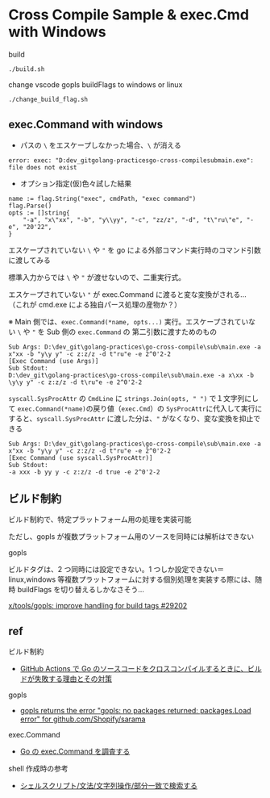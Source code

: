 # Cross Compile Sample & exec.Cmd with Windows

build

```sh
./build.sh
```

change vscode gopls buildFlags to windows or linux

```sh
./change_build_flag.sh
```

## exec.Command with windows

- パスの `\` をエスケープしなかった場合、`\` が消える

```
error: exec: "D:dev_gitgolang-practicesgo-cross-compilesubmain.exe": file does not exist
```

- オプション指定(仮)色々試した結果

```golang
name := flag.String("exec", cmdPath, "exec command")
flag.Parse()
opts := []string{
	"-a", "x\"xx", "-b", "y\\yy", "-c", "zz/z", "-d", "t\"ru\"e", "-e", "20'22",
}
```

エスケープされていない `\` や `"` を go による外部コマンド実行時のコマンド引数に渡してみる

標準入力からでは `\` や `"` が渡せないので、二重実行式。

エスケープされていない `"` が exec.Command に渡ると変な変換がされる… （これが cmd.exe による独自パース処理の産物か？）

※ Main 側では、`exec.Command(*name, opts...)` 実行。エスケープされていない `\` や `"` を Sub 側の `exec.Command` の 第二引数に渡すためのもの

```
Sub Args: D:\dev_git\golang-practices\go-cross-compile\sub\main.exe -a x"xx -b "y\y y" -c z:z/z -d t"ru"e -e 2^0'2-2
[Exec Command (use Args)]
Sub Stdout:
D:\dev_git\golang-practices\go-cross-compile\sub\main.exe -a x\xx -b \y\y y" -c z:z/z -d t\ru"e -e 2^0'2-2
```

`syscall.SysProcAttr` の `CmdLine` に `strings.Join(opts, " ")` で１文字列にして `exec.Command(*name)`の戻り値（`exec.Cmd`）の `SysProcAttr`に代入して実行にすると、`syscall.SysProcAttr` に渡した分は、`"` がなくなり、変な変換を抑止できる

```
Sub Args: D:\dev_git\golang-practices\go-cross-compile\sub\main.exe -a x"xx -b "y\y y" -c z:z/z -d t"ru"e -e 2^0'2-2
[Exec Command (use syscall.SysProcAttr)]
Sub Stdout:
-a xxx -b yy y -c z:z/z -d true -e 2^0'2-2
```

## ビルド制約

ビルド制約で、特定プラットフォーム用の処理を実装可能

ただし、gopls が複数プラットフォーム用のソースを同時には解析はできない

gopls

ビルドタグは、2 つ同時には設定できない。1 つしか設定できない＝ linux,windows 等複数プラットフォームに対する個別処理を実装する際には、随時 buildFlags を切り替えるしかなさそう…

[x/tools/gopls: improve handling for build tags #29202](https://github.com/golang/go/issues/29202#issuecomment-1013455808)

## ref

ビルド制約

- [GitHub Actions で Go のソースコードをクロスコンパイルするときに、ビルドが失敗する理由とその対策](https://developer.hatenastaff.com/entry/2021/04/23/093000)

gopls

- [gopls returns the error "gopls: no packages returned: packages.Load error" for github.com/Shopify/sarama](https://golangshowcase.com/question/gopls-returns-the-error-gopls-no-packages-returned-packages-load-error-for-github-com-shopify-sarama)

exec.Command

- [Go の exec.Command を調査する](https://qiita.com/TsuyoshiUshio@github/items/22cafc8a4dc097add73b)

shell 作成時の参考

- [シェルスクリプト/文法/文字列操作/部分一致で検索する](https://yanor.net/wiki/?%E3%82%B7%E3%82%A7%E3%83%AB%E3%82%B9%E3%82%AF%E3%83%AA%E3%83%97%E3%83%88/%E6%96%87%E6%B3%95/%E6%96%87%E5%AD%97%E5%88%97%E6%93%8D%E4%BD%9C/%E9%83%A8%E5%88%86%E4%B8%80%E8%87%B4%E3%81%A7%E6%A4%9C%E7%B4%A2%E3%81%99%E3%82%8B)
